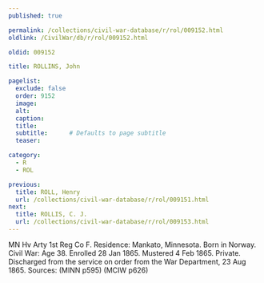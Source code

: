 ```yaml
---
published: true

permalink: /collections/civil-war-database/r/rol/009152.html
oldlink: /CivilWar/db/r/rol/009152.html

oldid: 009152

title: ROLLINS, John

pagelist:
  exclude: false
  order: 9152
  image: 
  alt:
  caption:
  title:
  subtitle:      # Defaults to page subtitle
  teaser:

category: 
  - R 
  - ROL

previous:
  title: ROLL, Henry
  url: /collections/civil-war-database/r/rol/009151.html  
next:
  title: ROLLIS, C. J.
  url: /collections/civil-war-database/r/rol/009153.html   
---
```

MN Hv Arty 1st Reg Co F. Residence: Mankato, Minnesota. Born in Norway. Civil War: Age 38. Enrolled 28 Jan 1865. Mustered 4 Feb 1865. Private. Discharged from the service on order from the War Department, 23 Aug 1865. Sources: (MINN p595) (MCIW p626)